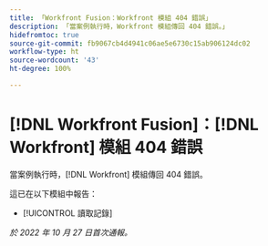 ```yaml
---
title: 「Workfront Fusion：Workfront 模組 404 錯誤」
description: 「當案例執行時，Workfront 模組傳回 404 錯誤。」
hidefromtoc: true
source-git-commit: fb9067cb4d4941c06ae5e6730c15ab906124dc02
workflow-type: ht
source-wordcount: '43'
ht-degree: 100%

---
```



# [!DNL Workfront Fusion]：[!DNL Workfront] 模組 404 錯誤

當案例執行時，[!DNL Workfront] 模組傳回 404 錯誤。

這已在以下模組中報告：

* [!UICONTROL 讀取記錄]

_於 2022 年 10 月 27 日首次通報。_

